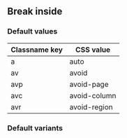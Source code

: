 ## Break inside

<!-- <values.breakInside> -->
### Default values
|Classname key|CSS value   |
|-------------|------------|
|a            |auto        |
|av           |avoid       |
|avp          |avoid-page  |
|avc          |avoid-column|
|avr          |avoid-region|

<!-- </values.breakInside> -->

<!-- <variants.breakInside> -->
### Default variants

<!-- </variants.breakInside> -->